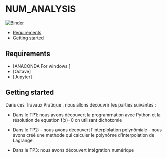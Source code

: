 # NUM_ANALYSIS
[![Binder](https://mybinder.org/badge_logo.svg)](https://mybinder.org/v2/gh/islem-go/NUM_ANALYSIS/main)
<!-- START doctoc generated TOC please keep comment here to allow auto update -->
<!-- DON'T EDIT THIS SECTION, INSTEAD RE-RUN doctoc TO UPDATE -->


- [Requirements](#requirements)
- [Getting started](#getting-started)




<!-- END doctoc generated TOC please keep comment here to allow auto update -->

## Requirements

* [ANACONDA For windows ]
* [Octave]
* [Jupyter]

## Getting started 
Dans ces Travaux Pratique , nous allons decouvrir les parties suivantes :
+ Dans le TP1: nous avons découvert la programmation avec Python et la résolution de equation f(x)=0 on utilisant dichotomie
+ Dans le TP2: - nous avons découvert l'interplolation polynômiale
               - nous avons créé une methode qui calculer le polynôme d'interpolation de Lagrange

+ Dans le TP3: nous avons découvert intégration numérique





